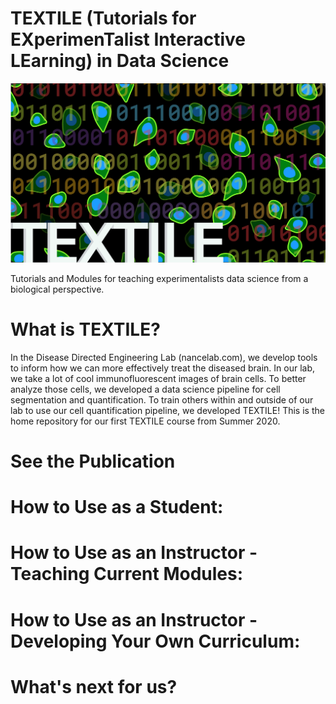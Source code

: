 TEXTILE (Tutorials for EXperimenTalist Interactive LEarning) in Data Science
=======

![Logo](/images/logo.png)

Tutorials and Modules for teaching experimentalists data science from a
biological perspective.

What is TEXTILE?
===========

In the Disease Directed Engineering Lab (nancelab.com), we develop tools to
inform how we can more effectively treat the diseased brain. In our lab, we take
a lot of cool immunofluorescent images of brain cells. To better analyze those
cells, we developed a data science pipeline for cell segmentation and
quantification. To train others within and outside of our lab to use our cell
quantification pipeline, we developed TEXTILE! This is the home
repository for our first TEXTILE course from Summer 2020.


See the Publication
===========

How to Use as a Student:
===========

How to Use as an Instructor - Teaching Current Modules:
===========

How to Use as an Instructor - Developing Your Own Curriculum:
===========

What's next for us?
===========
